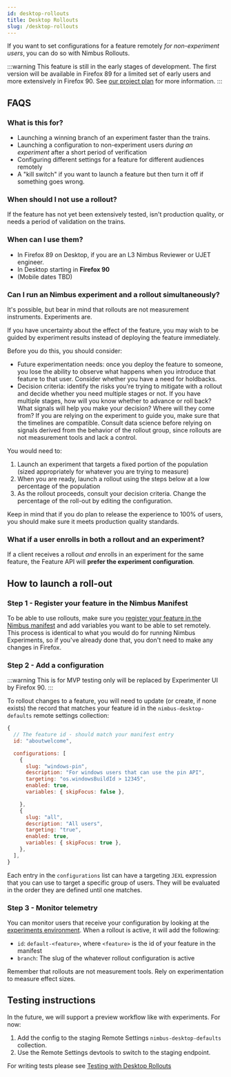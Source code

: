 ```yaml
---
id: desktop-rollouts
title: Desktop Rollouts
slug: /desktop-rollouts
---
```


If you want to set configurations for a feature remotely _for non-experiment users_, you can do so with Nimbus Rollouts.

:::warning
This feature is still in the early stages of development. The first version will be available in Firefox 89 for a limited set of early users and more extensively in Firefox 90. See [our project plan](https://mana.mozilla.org/wiki/display/FJT/Rapid+Rollouts) for more information.
:::

## FAQS

### What is this for?

- Launching a winning branch of an experiment faster than the trains.
- Launching a configuration to non-experiment users _during an experiment_ after a short period of verification
- Configuring different settings for a feature for different audiences remotely
- A "kill switch" if you want to launch a feature but then turn it off if something goes wrong.

### When should I not use a rollout?

If the feature has not yet been extensively tested, isn't production quality, or needs a period of validation on the trains.

### When can I use them?

- In Firefox 89 on Desktop, if you are an L3 Nimbus Reviewer or UJET engineer.
- In Desktop starting in **Firefox 90**
- (Mobile dates TBD)

### Can I run an Nimbus experiment and a rollout simultaneously?

It's possible, but bear in mind that rollouts are not measurement instruments. Experiments are.

If you have uncertainty about the effect of the feature,
you may wish to be guided by experiment results instead of deploying the feature immediately.

Before you do this, you should consider:

* Future experimentation needs: once you deploy the feature to someone,
  you lose the ability to observe what happens when you introduce that feature to that user.
  Consider whether you have a need for holdbacks.
* Decision criteria: identify the risks you're trying to mitigate with a rollout and decide whether you need multiple stages or not.
  If you have multiple stages, how will you know whether to advance or roll back?
  What signals will help you make your decision? Where will they come from?
  If you are relying on the experiment to guide you, make sure that the timelines are compatible.
  Consult data science before relying on signals derived from the behavior of the rollout group,
  since rollouts are not measurement tools and lack a control.

You would need to:

1. Launch an experiment that targets a fixed portion of the population (sized appropriately for whatever you are trying to measure)
2. When you are ready, launch a rollout using the steps below at a low percentage of the population
3. As the rollout proceeds, consult your decision criteria. Change the percentage of the roll-out by editing the configuration.

Keep in mind that if you do plan to release the experience to 100% of users, you should make sure it meets production quality standards. 

### What if a user enrolls in both a rollout and an experiment?

If a client receives a rollout _and_ enrolls in an experiment for the same feature, the Feature API will **prefer the experiment configuration**.

## How to launch a roll-out

### Step 1 - Register your feature in the Nimbus Manifest

To be able to use rollouts, make sure you [register your feature in the Nimbus manifest](desktop-feature-api#registering-a-new-feature) and add variables you want to be able to set remotely. This process is identical to what you would do for running Nimbus Experiments, so if you've already done that, you don't need to make any changes in Firefox.

### Step 2 - Add a configuration

:::warning
This is for MVP testing only will be replaced by Experimenter UI by Firefox 90.
:::

To rollout changes to a feature, you will need to update (or create, if none exists) the record that matches your feature id in the `nimbus-desktop-defaults` remote settings collection:

```js
{
  // The feature id - should match your manifest entry
  id: "aboutwelcome",

  configurations: [
    {
      slug: "windows-pin",
      description: "For windows users that can use the pin API",
      targeting: "os.windowsBuildId > 12345",
      enabled: true,
      variables: { skipFocus: false },

    },
    {
      slug: "all",
      description: "All users",
      targeting: "true",
      enabled: true,
      variables: { skipFocus: true },
    },
  ],
}
```

Each entry in the `configurations` list can have a targeting `JEXL` expression that you can use to target a specific group of users. They will be evaluated in the order they are defined until one matches.

### Step 3 - Monitor telemetry

You can monitor users that receive your configuration by looking at the [experiments environment](https://firefox-source-docs.mozilla.org/toolkit/components/telemetry/data/environment.html?highlight=experiments#experiments). When a rollout is active, it will add the following:

- `id`: `default-<feature>`, where `<feature>` is the id of your feature in the manifest
- `branch`: The slug of the whatever rollout configuration is active

Remember that rollouts are not measurement tools. Rely on experimentation to measure effect sizes.

## Testing instructions

In the future, we will support a preview workflow like with experiments. For now:

1. Add the config to the staging Remote Settings `nimbus-desktop-defaults` collection.
2. Use the Remote Settings devtools to switch to the staging endpoint.

For writing tests please see [Testing with Desktop Rollouts](desktop-frontend-testing#testing-with-desktop-rollouts)
